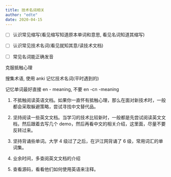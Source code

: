 ```yaml
---
title: 技术名词相关
author: "edte"
date: 2020-04-15
---
```




* [ ] 认识常见缩写(看见缩写知道原本单词和意思, 看见名词知道其缩写)
* [ ] 认识常见技术名词(看见就知其意/读技术文档)
* [ ] 常见名词能正确发音





克服抵触心理

搜集术语, 使用 anki 记忆技术名词(平时遇到的)

记忆单词最好直接 en - meaning, 不要 en -cn -meaning







1. 不抵触阅读英语文档。如果你一直怀有抵触心理，那么在面对新技术时，一般都会采取躲避策略，尝试寻找中文替代品。
   
2. 坚持阅读一些英文文档。当学习的技术比较新时，一般都是先尝试阅读英文文档，然后跟着去写几个 demo，然后再看中文的相关介绍，这里面，尽量不要反转过来。
   
3. 坚持背诵些单词。大学 4 级过了之后，在沪江网背诵了 6 级，常用词汇的单词集。
   
4. 业余时间，多查阅英文文档的介绍
   
5. 查看源码，看看他们如何使用英语来注释。
